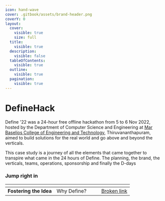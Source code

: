 ```yaml
---
icon: hand-wave
cover: .gitbook/assets/brand-header.png
coverY: 0
layout:
  cover:
    visible: true
    size: full
  title:
    visible: true
  description:
    visible: false
  tableOfContents:
    visible: true
  outline:
    visible: true
  pagination:
    visible: true
---
```


# DefineHack

Define '22 was a 24-hour free offline hackathon from 5 to 6 Nov 2022, hosted by the Department of Computer Science and Engineering at [Mar Baselios College of Engineering and Technology](https://mbcet.ac.in), Thiruvananthapuram, aimed to build solutions for the real world and go above and beyond the verticals.&#x20;



This case study is a journey of all the elements that came together to transpire what came in the 24 hours of Define. The planning, the brand, the verticals, teams, operations, sponsorship and finally the D-days

### Jump right in

<table data-view="cards"><thead><tr><th></th><th></th><th data-hidden data-card-cover data-type="files"></th><th data-hidden></th><th data-hidden data-card-target data-type="content-ref"></th></tr></thead><tbody><tr><td><strong>Fostering the Idea</strong></td><td>Why Define?</td><td></td><td></td><td><a href="broken-reference">Broken link</a></td></tr></tbody></table>
